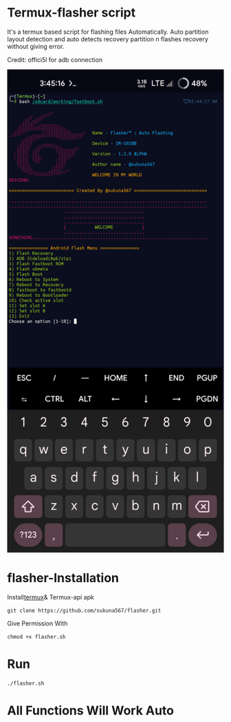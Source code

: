# Termux-flasher script
It's a termux based script for flashing files Automatically. Auto partition layout detection and auto detects recovery partition n flashes recovery without giving error.

Credit: offici5l for adb connection


<img src="flasher.png" alt="Flasher Logo" width="520"/>

# flasher-Installation 

Install[termux](https://f-droid.org/repo/com.termux_118.apk)& Termux-api apk


```
git clone https://github.com/sukuna567/flasher.git
```
Give Permission With
```
chmod +x flasher.sh
```

# Run

```
./flasher.sh
```

# All Functions Will Work Auto
